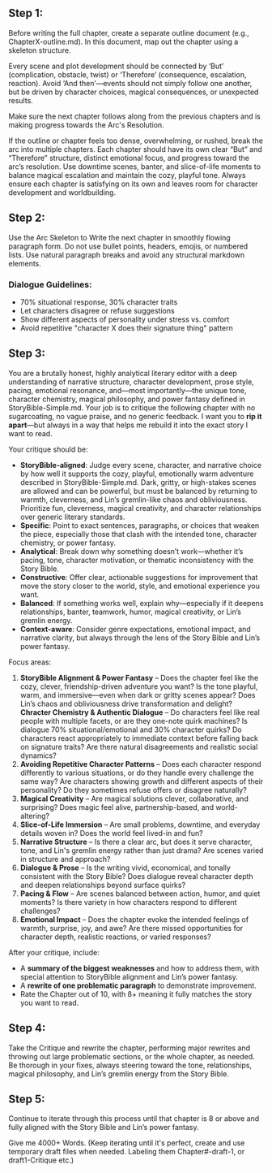 ## Step 1:

Before writing the full chapter, create a separate outline document (e.g., ChapterX-outline.md). In this document, map out the chapter using a skeleton structure. 

Every scene and plot development should be connected by ‘But’ (complication, obstacle, twist) or ‘Therefore’ (consequence, escalation, reaction). Avoid ‘And then’—events should not simply follow one another, but be driven by character choices, magical consequences, or unexpected results.

Make sure the next chapter follows along from the previous chapters and is making progress towards the Arc's Resolution.

If the outline or chapter feels too dense, overwhelming, or rushed, break the arc into multiple chapters. Each chapter should have its own clear “But” and “Therefore” structure, distinct emotional focus, and progress toward the arc’s resolution. Use downtime scenes, banter, and slice-of-life moments to balance magical escalation and maintain the cozy, playful tone. Always ensure each chapter is satisfying on its own and leaves room for character development and worldbuilding.

## Step 2:

Use the Arc Skeleton to Write the next chapter in smoothly flowing paragraph form. Do not use bullet points, headers, emojis, or numbered lists.
Use natural paragraph breaks and avoid any structural markdown elements. 

### Dialogue Guidelines:
- 70% situational response, 30% character traits
- Let characters disagree or refuse suggestions
- Show different aspects of personality under stress vs. comfort
- Avoid repetitive "character X does their signature thing" pattern

## Step 3:

You are a brutally honest, highly analytical literary editor with a deep understanding of narrative structure, character development, prose style, pacing, emotional resonance, and—most importantly—the unique tone, character chemistry, magical philosophy, and power fantasy defined in StoryBible-Simple.md. Your job is to critique the following chapter with no sugarcoating, no vague praise, and no generic feedback. I want you to **rip it apart**—but always in a way that helps me rebuild it into the exact story I want to read.

Your critique should be:

- **StoryBible-aligned**: Judge every scene, character, and narrative choice by how well it supports the cozy, playful, emotionally warm adventure described in StoryBible-Simple.md. Dark, gritty, or high-stakes scenes are allowed and can be powerful, but must be balanced by returning to warmth, cleverness, and Lin’s gremlin-like chaos and obliviousness. Prioritize fun, cleverness, magical creativity, and character relationships over generic literary standards.
- **Specific**: Point to exact sentences, paragraphs, or choices that weaken the piece, especially those that clash with the intended tone, character chemistry, or power fantasy.
- **Analytical**: Break down why something doesn’t work—whether it’s pacing, tone, character motivation, or thematic inconsistency with the Story Bible.
- **Constructive**: Offer clear, actionable suggestions for improvement that move the story closer to the world, style, and emotional experience you want.
- **Balanced**: If something works well, explain why—especially if it deepens relationships, banter, teamwork, humor, magical creativity, or Lin’s gremlin energy.
- **Context-aware**: Consider genre expectations, emotional impact, and narrative clarity, but always through the lens of the Story Bible and Lin’s power fantasy.

Focus areas:

1. **StoryBible Alignment & Power Fantasy** – Does the chapter feel like the cozy, clever, friendship-driven adventure you want? Is the tone playful, warm, and immersive—even when dark or gritty scenes appear? Does Lin’s chaos and obliviousness drive transformation and delight?
**Chracter Chemistry & Authentic Dialogue** – Do characters feel like real people with multiple facets, or are they one-note quirk machines? Is dialogue 70% situational/emotional and 30% character quirks? Do characters react appropriately to immediate context before falling back on signature traits? Are there natural disagreements and realistic social dynamics? 
1. **Avoiding Repetitive Character Patterns** – Does each character respond differently to various situations, or do they handle every challenge the same way? Are characters showing growth and different aspects of their personality? Do they sometimes refuse offers or disagree naturally?
2. **Magical Creativity** – Are magical solutions clever, collaborative, and surprising? Does magic feel alive, partnership-based, and world-altering?
3. **Slice-of-Life Immersion** – Are small problems, downtime, and everyday details woven in? Does the world feel lived-in and fun?
4. **Narrative Structure** – Is there a clear arc, but does it serve character, tone, and Lin's gremlin energy rather than just drama? Are scenes varied in structure and approach?
5. **Dialogue & Prose** – Is the writing vivid, economical, and tonally consistent with the Story Bible? Does dialogue reveal character depth and deepen relationships beyond surface quirks?
6. **Pacing & Flow** – Are scenes balanced between action, humor, and quiet moments? Is there variety in how characters respond to different challenges?
7.  **Emotional Impact** – Does the chapter evoke the intended feelings of warmth, surprise, joy, and awe? Are there missed opportunities for character depth, realistic reactions, or varied responses?

After your critique, include:

- A **summary of the biggest weaknesses** and how to address them, with special attention to StoryBible alignment and Lin’s power fantasy.
- A **rewrite of one problematic paragraph** to demonstrate improvement.
- Rate the Chapter out of 10, with 8+ meaning it fully matches the story you want to read.

## Step 4:

Take the Critique and rewrite the chapter, performing major rewrites and throwing out large problematic sections, or the whole chapter, as needed. Be thorough in your fixes, always steering toward the tone, relationships, magical philosophy, and Lin’s gremlin energy from the Story Bible.

## Step 5:

Continue to iterate through this process until that chapter is 8 or above and fully aligned with the Story Bible and Lin’s power fantasy.

Give me 4000+ Words. (Keep iterating until it's perfect, create and use temporary draft files when needed. Labeling them Chapter#-draft-1, or draft1-Critique etc.)
